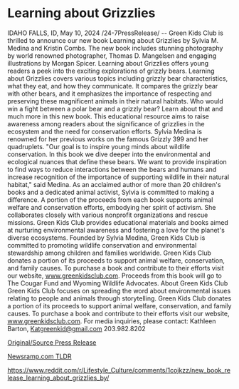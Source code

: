 # Learning about Grizzlies

IDAHO FALLS, ID, May 10, 2024 /24-7PressRelease/ -- Green Kids Club is thrilled to announce our new book Learning about Grizzlies by Sylvia M. Medina and Kristin Combs. The new book includes stunning photography by world renowned photographer, Thomas D. Mangelsen and engaging illustrations by Morgan Spicer. Learning about Grizzlies offers young readers a peek into the exciting explorations of grizzly bears.  Learning about Grizzlies covers various topics including grizzly bear characteristics, what they eat, and how they communicate. It compares the grizzly bear with other bears, and it emphasizes the importance of respecting and preserving these magnificent animals in their natural habitats. Who would win a fight between a polar bear and a grizzly bear? Learn about that and much more in this new book. This educational resource aims to raise awareness among readers about the significance of grizzlies in the ecosystem and the need for conservation efforts.  Sylvia Medina is renowned for her previous works on the famous Grizzly 399 and her quadruplets. "Our goal is to inspire young minds about wildlife conservation. In this book we dive deeper into the environmental and ecological nuances that define these bears. We want to provide inspiration to find ways to reduce interactions between the bears and humans and increase recognition of the importance of supporting wildlife in their natural habitat," said Medina. As an acclaimed author of more than 20 children's books and a dedicated animal activist, Sylvia is committed to making a difference. A portion of the proceeds from each book supports animal welfare and conservation efforts, embodying her spirit of activism. She collaborates closely with various nonprofit organizations and rescue missions.  Green Kids Club provides educational materials and books aimed at nurturing environmental awareness and fostering a love for the planet's diverse ecosystems. Founded by Sylvia Medina, Green Kids Club is committed to promoting wildlife conservation and environmental stewardship among children and families worldwide.  Green Kids Club donates a portion of its proceeds to support animal welfare, conservation, and family causes. To purchase a book and contribute to their efforts visit our website, www.greenkidsclub.com. Proceeds from this book will go to The Cougar Fund and Wyoming Wildlife Advocates.  About Green Kids Club Green Kids Club focuses on spreading the word about environmental issues relating to people and animals through storytelling. Green Kids Club donates a portion of its proceeds to support animal welfare, conservation, and family causes. To purchase a book and contribute to their efforts visit our website, www.greenkidsclub.com.  For media inquiries, please contact: Kathleen Barton, Katgreenkid@gmail.com 203.982.8202 

[Original/Source Press Release](https://www.24-7pressrelease.com/press-release/510784/learning-about-grizzlies)
                    

[Newsramp.com TLDR](None) 

https://www.reddit.com/r/Lifestyle_Culture/comments/1cojkzz/new_book_release_learning_about_grizzlies_by/